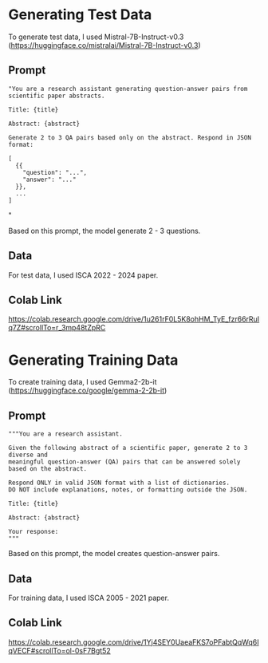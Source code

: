# Generating Test Data
To generate test data, I used Mistral-7B-Instruct-v0.3 (https://huggingface.co/mistralai/Mistral-7B-Instruct-v0.3)
## Prompt
```
"You are a research assistant generating question-answer pairs from scientific paper abstracts.

Title: {title}

Abstract: {abstract}

Generate 2 to 3 QA pairs based only on the abstract. Respond in JSON format:

[
  {{
    "question": "...",
    "answer": "..."
  }},
  ...
]
```
"

Based on this prompt, the model generate 2 - 3 questions.

## Data
For test data, I used ISCA 2022 - 2024 paper.
## Colab Link
https://colab.research.google.com/drive/1u261rF0L5K8ohHM_TyE_fzr66rRuIq7Z#scrollTo=r_3mp48tZpRC

# Generating Training Data
To create training data, I used Gemma2-2b-it (https://huggingface.co/google/gemma-2-2b-it)
## Prompt
```
"""You are a research assistant.

Given the following abstract of a scientific paper, generate 2 to 3 diverse and
meaningful question-answer (QA) pairs that can be answered solely based on the abstract.

Respond ONLY in valid JSON format with a list of dictionaries.
DO NOT include explanations, notes, or formatting outside the JSON.

Title: {title}

Abstract: {abstract}

Your response:
"""
```
Based on this prompt, the model creates question-answer pairs.
## Data
For training data, I used ISCA 2005 - 2021 paper.
## Colab Link
https://colab.research.google.com/drive/1Yj4SEY0UaeaFKS7oPFabtQqWq6IqVECF#scrollTo=ol-0sF7Bgt52
